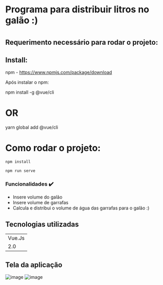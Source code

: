 
<h1> Programa para distribuir litros no galão :) <h1>

## Requerimento necessário para rodar o projeto:

## Install:

npm - https://www.npmjs.com/package/download

Após instalar o npm: 

npm install -g @vue/cli
# OR
yarn global add @vue/cli

# Como rodar o projeto:

```
npm install
```

```
npm run serve
```


 ### Funcionalidades ✔️
  

+ Insere volume do galão
+ Insere volume de garrafas
+ Calcula e distribui o volume de água das garrafas para o galão :)

 ## Tecnologias utilizadas

 <table>
 <tr> 
     <td>Vue.Js</td>

 </tr>
     
 <tr>
     <td>2.0</td>

 </tr>
</table>
    

## Tela da aplicação 

![image](https://user-images.githubusercontent.com/54418295/158887889-d2834c0c-a24a-43ac-864c-4d7ef7341ec1.png)
![image](https://user-images.githubusercontent.com/54418295/158887978-dab99704-2cee-46eb-b963-597cdd5d2011.png)


